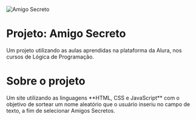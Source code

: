 ![Amigo Secreto](https://www.google.com/search?sca_esv=1a9c224e5a61e56f&rlz=1C1GCEA_enBR1141BR1141&sxsrf=AHTn8zqbL3AIMniyYfXkZ7E77ozrDw1UNA:1741813297511&q=amigo+secreto+imagem&udm=2&fbs=ABzOT_CWdhQLP1FcmU5B0fn3xuWpA-dk4wpBWOGsoR7DG5zJBkzPWUS0OtApxR2914vrjk4cnNuy70DjYycFY2zPIcdFMs_IZwoEOWMu3AxfLHGVulOuuYjach2pBAjXARLtOjFiBTVi71LMFX3kwxaE_KsATYaajTjZMU08wTLGBQ04bN7AvuZPpyKxHmvNmbqDWPadk2nf4z_Gp7-oKpinAN_gSBQaMg&sa=X&ved=2ahUKEwid0_OWuIWMAxXTDrkGHRufAaYQtKgLegQIDxAB&biw=1440&bih=687#vhid=DYy2L4LfBto-pM&vssid=mosaic "Amigo Secreto")
<h1> Projeto: Amigo Secreto </h1>
Um projeto utilizando as aulas aprendidas na plataforma da Alura, nos cursos de Lógica de Programação.


<h1> Sobre o projeto </h1>
Um site utilizando as linguagens **HTML, CSS e JavaScript** com o objetivo de sortear um nome aleatório que o usuário inseriu no campo de texto, a fim de selecionar Amigos Secretos.
